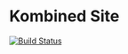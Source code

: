 # Kombined Site
[![Build Status](https://travis-ci.org/sdutry/kombined-site.svg?branch=master)](https://travis-ci.com/github/sdutry/kombined-site)